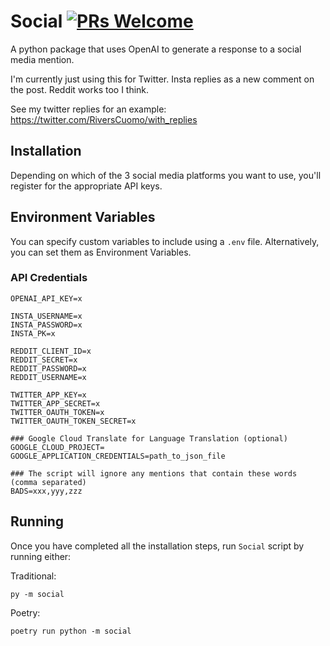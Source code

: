 # Social [![PRs Welcome](https://img.shields.io/badge/PRs-welcome-brightgreen.svg?style=flat-square)](https://makeapullrequest.com)

A python package that uses OpenAI to generate a response to a social media mention.

I'm currently just using this for Twitter. Insta replies as a new comment on the post. Reddit works too I think.

See my twitter replies for an example: https://twitter.com/RiversCuomo/with_replies

## Installation

Depending on which of the 3 social media platforms you want to use, you'll register for the appropriate API keys. 

## Environment Variables

You can specify custom variables to include using a `.env` file.  Alternatively, you can set them as Environment Variables.

### API Credentials

```
OPENAI_API_KEY=x

INSTA_USERNAME=x
INSTA_PASSWORD=x
INSTA_PK=x

REDDIT_CLIENT_ID=x
REDDIT_SECRET=x
REDDIT_PASSWORD=x
REDDIT_USERNAME=x

TWITTER_APP_KEY=x
TWITTER_APP_SECRET=x
TWITTER_OAUTH_TOKEN=x
TWITTER_OAUTH_TOKEN_SECRET=x

### Google Cloud Translate for Language Translation (optional)
GOOGLE_CLOUD_PROJECT=
GOOGLE_APPLICATION_CREDENTIALS=path_to_json_file

### The script will ignore any mentions that contain these words (comma separated)
BADS=xxx,yyy,zzz
```
## Running

Once you have completed all the installation steps, run `Social` script by running either:

Traditional:

```shell
py -m social
```

Poetry:

```shell
poetry run python -m social
```



